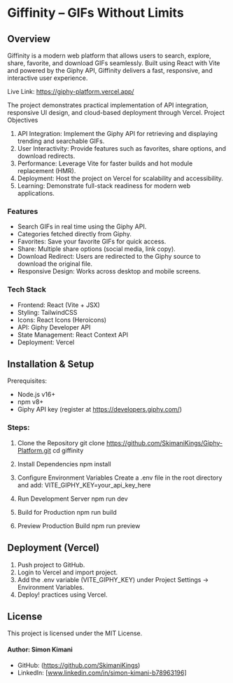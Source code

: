 # Giffinity – GIFs Without Limits

## Overview
Giffinity is a modern web platform that allows users to search, explore, share, favorite, and download GIFs seamlessly. Built using React with Vite and powered by the Giphy API, Giffinity delivers a fast, responsive, and interactive user experience.

Live Link: https://giphy-platform.vercel.app/

The project demonstrates practical implementation of API integration, responsive UI design, and cloud-based deployment through Vercel.
Project Objectives
1. API Integration: Implement the Giphy API for retrieving and displaying trending and searchable GIFs.
2. User Interactivity: Provide features such as favorites, share options, and download redirects.
3. Performance: Leverage Vite for faster builds and hot module replacement (HMR).
4. Deployment: Host the project on Vercel for scalability and accessibility.
5. Learning: Demonstrate full-stack readiness for modern web applications.

### Features
- Search GIFs in real time using the Giphy API.
- Categories fetched directly from Giphy.
- Favorites: Save your favorite GIFs for quick access.
- Share: Multiple share options (social media, link copy).
- Download Redirect: Users are redirected to the Giphy source to download the original file.
- Responsive Design: Works across desktop and mobile screens.
### Tech Stack
- Frontend: React (Vite + JSX)
- Styling: TailwindCSS
- Icons: React Icons (Heroicons)
- API: Giphy Developer API
- State Management: React Context API
- Deployment: Vercel

## Installation & Setup
Prerequisites:
- Node.js v16+
- npm v8+
- Giphy API key (register at https://developers.giphy.com/)

### Steps:
1. Clone the Repository
   git clone https://github.com/SkimaniKings/Giphy-Platform.git
   cd giffinity

2. Install Dependencies
   npm install

3. Configure Environment Variables
   Create a .env file in the root directory and add:
   VITE_GIPHY_KEY=your_api_key_here

4. Run Development Server
   npm run dev

5. Build for Production
   npm run build

6. Preview Production Build
   npm run preview
## Deployment (Vercel)
1. Push project to GitHub.
2. Login to Vercel and import project.
3. Add the .env variable (VITE_GIPHY_KEY) under Project Settings → Environment Variables.
4. Deploy!
practices using Vercel.

## License
This project is licensed under the MIT License.
#### Author: Simon Kimani
- GitHub: (https://github.com/SkimaniKings)
- LinkedIn: [www.linkedin.com/in/simon-kimani-b78963196]

